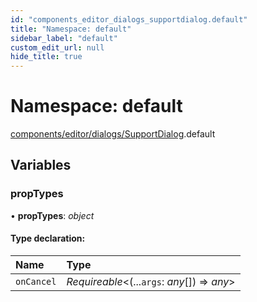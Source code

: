 ```yaml
---
id: "components_editor_dialogs_supportdialog.default"
title: "Namespace: default"
sidebar_label: "default"
custom_edit_url: null
hide_title: true
---
```


# Namespace: default

[components/editor/dialogs/SupportDialog](components_editor_dialogs_supportdialog.md).default

## Variables

### propTypes

• **propTypes**: *object*

#### Type declaration:

Name | Type |
:------ | :------ |
`onCancel` | *Requireable*<(...`args`: *any*[]) => *any*\> |
